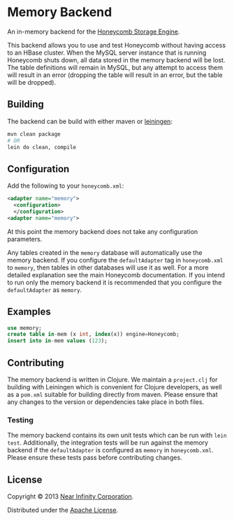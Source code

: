 # Memory Backend

An in-memory backend for the [Honeycomb Storage Engine](https://www.github.com/nearinfinity/honeycomb).

This backend allows you to use and test Honeycomb without having access to an HBase cluster.  When the MySQL server instance that is running Honeycomb shuts down, all data stored in the memory backend will be lost.  The table definitions will remain in MySQL, but any attempt to access them will result in an error (dropping the table will result in an error, but the table will be dropped).

## Building

The backend can be build with either maven or [leiningen](https://github.com/technomancy/leiningen):

```Bash
mvn clean package
# OR
lein do clean, compile
```

## Configuration

Add the following to your `honeycomb.xml`:

```XML
<adapter name="memory">
  <configuration>
  </configuration>
<adapter name="memory">
```

At this point the memory backend does not take any configuration parameters.

Any tables created in the `memory` database will automatically use the memory backend.  If you configure the `defaultAdapter` tag in `honeycomb.xml` to `memory`, then tables in other databases will use it as well.  For a more detailed explanation see the main Honeycomb documentation.  If you intend to run only the memory backend it is recommended that you configure the `defaultAdapter` as `memory`.

## Examples

```sql
use memory;
create table in-mem (x int, index(x)) engine=Honeycomb;
insert into in-mem values (123);
```

## Contributing

The memory backend is written in Clojure.  We maintain a `project.clj` for building with Leiningen which is convenient for Clojure developers, as well as a `pom.xml` suitable for building directly from maven.  Please ensure that any changes to the version or dependencies take place in both files.

### Testing

The memory backend contains its own unit tests which can be run with `lein test`.  Additionally, the integration tests will be run against the memory backend if the `defaultAdapter` is configured as `memory` in `honeycomb.xml`.  Please ensure these tests pass before contributing changes.

## License

Copyright © 2013 [Near Infinity Corporation](https://www.nearinfinity.com).

Distributed under the [Apache License](https://www.apache.org/licenses/LICENSE-2.0.html).
